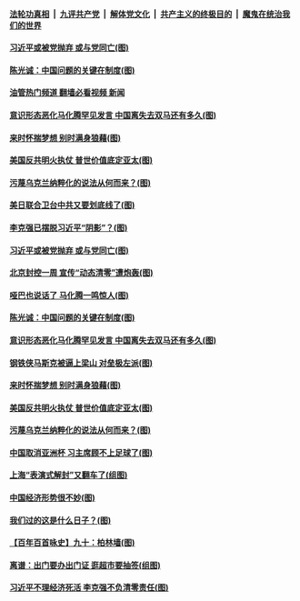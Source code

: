 ####  [法轮功真相](../../../../basic/blob/master/README.md?t=05241901) &nbsp;|&nbsp; [九评共产党](../../../../9ping.md/blob/master/README.md?t=05241901) &nbsp;|&nbsp; [解体党文化](../../../../jtdwh.md/blob/master/README.md?t=05241901)  &nbsp;|&nbsp; [共产主义的终极目的](../../../../gczydzjmd.md/blob/master/README.md?t=05241901) &nbsp;|&nbsp; [魔鬼在统治我们的世界](../../../../mgztzwmdsj.md/blob/master/README.md?t=05241901) 

#### [习近平或被党抛弃 或与党同亡(图)](../pages/p4/1007276.md?t=05241901) 

#### [陈光诚：中国问题的关键在制度(图)](../pages/p4/1007266.md?t=05241901) 

#### [油管热门频道 翻墙必看视频 新闻](http://45.76.130.85:81/youtube.html?05241901)

#### [意识形态恶化马化腾罕见发言 中国离失去双马还有多久(图)](../pages/p4/1007262.md?t=05241901) 

#### [来时怀揣梦想 别时满身狼藉(图)](../pages/p4/1007182.md?t=05241901) 

#### [美国反共明火执仗 普世价值底定亚太(图)](../pages/p4/1007180.md?t=05241901) 

#### [污蔑乌克兰纳粹化的说法从何而来？(图)](../pages/p4/1007178.md?t=05241901) 

#### [美日联合卫台中共又要划底线了(图)](../pages/p4/1007300.md?t=05241901) 

#### [李克强已摆脱习近平“阴影”？(图)](../pages/p4/1007273.md?t=05241901) 

#### [习近平或被党抛弃 或与党同亡(图)](../pages/p4/1007276.md?t=05241901) 

#### [北京封控一周 宣传“动态清零”遭炮轰(图)](../pages/p4/1007271.md?t=05241901) 

#### [哑巴也说话了 马化腾一鸣惊人(图)](../pages/p4/1007274.md?t=05241901) 


#### [陈光诚：中国问题的关键在制度(图)](../pages/p4/1007266.md?t=05241901) 

#### [意识形态恶化马化腾罕见发言 中国离失去双马还有多久(图)](../pages/p4/1007262.md?t=05241901) 

#### [钢铁侠马斯克被逼上梁山 对垒极左派(图)](../pages/p4/1007226.md?t=05241901) 

#### [来时怀揣梦想 别时满身狼藉(图)](../pages/p4/1007182.md?t=05241901) 

#### [美国反共明火执仗 普世价值底定亚太(图)](../pages/p4/1007180.md?t=05241901) 

#### [污蔑乌克兰纳粹化的说法从何而来？(图)](../pages/p4/1007178.md?t=05241901) 

#### [中国取消亚洲杯 习主席顾不上足球了(图)](../pages/p4/1007177.md?t=05241901) 

#### [上海“表演式解封”又翻车了(组图)](../pages/p4/1007092.md?t=05241901) 

#### [中国经济形势很不妙(图)](../pages/p4/1007093.md?t=05241901) 

#### [我们过的这是什么日子？(图)](../pages/p4/1007089.md?t=05241901) 

#### [【百年百首咏史】九十：柏林墙(图)](../pages/p4/1007066.md?t=05241901) 

#### [离谱：出门要办出门证 逛超市要抽签(组图)](../pages/p4/1007011.md?t=05241901) 

#### [习近平不理经济死活 李克强不负清零责任(图)](../pages/p4/1007010.md?t=05241901) 


<img src='http://gfw-breaker.win/goodnews/indexes/p4.md' width='0px' height='0px'/>
